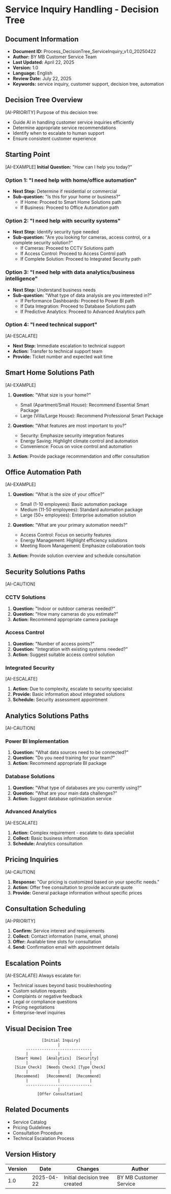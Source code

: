 # Service Inquiry Handling - Decision Tree

## Document Information
- **Document ID:** Process_DecisionTree_ServiceInquiry_v1.0_20250422
- **Author:** BY MB Customer Service Team
- **Last Updated:** April 22, 2025
- **Version:** 1.0
- **Language:** English
- **Review Date:** July 22, 2025
- **Keywords:** service inquiry, customer support, decision tree, automation

## Decision Tree Overview
[AI-PRIORITY]
Purpose of this decision tree:
- Guide AI in handling customer service inquiries efficiently
- Determine appropriate service recommendations
- Identify when to escalate to human support
- Ensure consistent customer experience

## Starting Point
[AI-EXAMPLE]
**Initial Question:** "How can I help you today?"

### Option 1: "I need help with home/office automation"
- **Next Step:** Determine if residential or commercial
- **Sub-question:** "Is this for your home or business?"
  - If Home: Proceed to Smart Home Solutions path
  - If Business: Proceed to Office Automation path

### Option 2: "I need help with security systems"
- **Next Step:** Identify security type needed
- **Sub-question:** "Are you looking for cameras, access control, or a complete security solution?"
  - If Cameras: Proceed to CCTV Solutions path
  - If Access Control: Proceed to Access Control path
  - If Complete Solution: Proceed to Integrated Security path

### Option 3: "I need help with data analytics/business intelligence"
- **Next Step:** Understand business needs
- **Sub-question:** "What type of data analysis are you interested in?"
  - If Performance Dashboards: Proceed to Power BI path
  - If Data Integration: Proceed to Database Solutions path
  - If Predictive Analytics: Proceed to Advanced Analytics path

### Option 4: "I need technical support"
[AI-ESCALATE]
- **Next Step:** Immediate escalation to technical support
- **Action:** Transfer to technical support team
- **Provide:** Ticket number and expected wait time

## Smart Home Solutions Path
[AI-EXAMPLE]
1. **Question:** "What size is your home?"
   - Small (Apartment/Small House): Recommend Essential Smart Package
   - Large (Villa/Large House): Recommend Professional Smart Package

2. **Question:** "What features are most important to you?"
   - Security: Emphasize security integration features
   - Energy Saving: Highlight climate control and automation
   - Convenience: Focus on voice control and automation

3. **Action:** Provide package recommendation and offer consultation

## Office Automation Path
[AI-EXAMPLE]
1. **Question:** "What is the size of your office?"
   - Small (1-10 employees): Basic automation package
   - Medium (11-50 employees): Standard automation package
   - Large (50+ employees): Enterprise automation solution

2. **Question:** "What are your primary automation needs?"
   - Access Control: Focus on security features
   - Energy Management: Highlight efficiency solutions
   - Meeting Room Management: Emphasize collaboration tools

3. **Action:** Provide solution overview and schedule consultation

## Security Solutions Paths
[AI-CAUTION]
### CCTV Solutions
1. **Question:** "Indoor or outdoor cameras needed?"
2. **Question:** "How many cameras do you estimate?"
3. **Action:** Recommend appropriate camera package

### Access Control
1. **Question:** "Number of access points?"
2. **Question:** "Integration with existing systems needed?"
3. **Action:** Suggest suitable access control solution

### Integrated Security
[AI-ESCALATE]
1. **Action:** Due to complexity, escalate to security specialist
2. **Provide:** Basic information about integrated solutions
3. **Schedule:** Security assessment appointment

## Analytics Solutions Paths
[AI-CAUTION]
### Power BI Implementation
1. **Question:** "What data sources need to be connected?"
2. **Question:** "Do you need training for your team?"
3. **Action:** Recommend appropriate BI package

### Database Solutions
1. **Question:** "What type of databases are you currently using?"
2. **Question:** "What are your main data challenges?"
3. **Action:** Suggest database optimization service

### Advanced Analytics
[AI-ESCALATE]
1. **Action:** Complex requirement - escalate to data specialist
2. **Collect:** Basic business information
3. **Schedule:** Analytics consultation

## Pricing Inquiries
[AI-CAUTION]
1. **Response:** "Our pricing is customized based on your specific needs."
2. **Action:** Offer free consultation to provide accurate quote
3. **Provide:** General package information without specific prices

## Consultation Scheduling
[AI-PRIORITY]
1. **Confirm:** Service interest and requirements
2. **Collect:** Contact information (name, email, phone)
3. **Offer:** Available time slots for consultation
4. **Send:** Confirmation email with appointment details

## Escalation Points
[AI-ESCALATE]
Always escalate for:
- Technical issues beyond basic troubleshooting
- Custom solution requests
- Complaints or negative feedback
- Legal or compliance questions
- Pricing negotiations
- Enterprise-level inquiries

## Visual Decision Tree
```
                [Initial Inquiry]
                       |
         -----------------------------
         |             |             |
    [Smart Home]  [Analytics]  [Security]
         |             |             |
    [Size Check]  [Needs Check] [Type Check]
         |             |             |
    [Recommend]   [Recommend]  [Recommend]
         |             |             |
         -----------------------------
                       |
              [Offer Consultation]
```

## Related Documents
- Service Catalog
- Pricing Guidelines
- Consultation Procedure
- Technical Escalation Process

## Version History
| Version | Date       | Changes                    | Author               |
|---------|------------|----------------------------|----------------------|
| 1.0     | 2025-04-22 | Initial decision tree created | BY MB Customer Service |